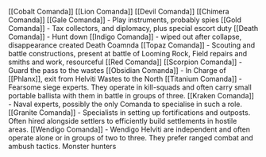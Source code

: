 [[Cobalt Comanda]]
[[Lion Comanda]]
[[Devil Comanda]]
[[Chimera Comanda]]
[[Gale Comanda]] - Play instruments, probably spies
[[Gold Comanda]] - Tax collectors, and diplomacy, plus special escort duty
[[Death Comanda]] - Hunt down 
[[Indigo Comanda]] - wiped out after collapse, disappearance created Death Coamnda
[[Topaz Comanda]] - Scouting and battle constructions, present at battle of Looming Rock, Field repairs and smiths and work, resourceful
[[Red Comanda]]
[[Scorpion Comanda]] - Guard the pass to the wastes
[[Obsidian Comanda]] - In Charge of [[Phlanx]], exit from Helviti Wastes to the North
[[Titanium Comanda]] - Fearsome siege experts. They operate in kill-squads and often carry small portable ballista with them in battle in groups of three.
[[Kraken Comanda]] - Naval experts, possibly the only Comanda to specialise in such a role.
[[Granite Comanda]] - Specialists in setting up fortifications and outposts. Often hired alongside settlers to efficiently build settlements in hostile areas.
[[Wendigo Comanda]] - Wendigo Helviti are independent and often operate alone or in groups of two to three. They prefer ranged combat and ambush tactics. Monster hunters


